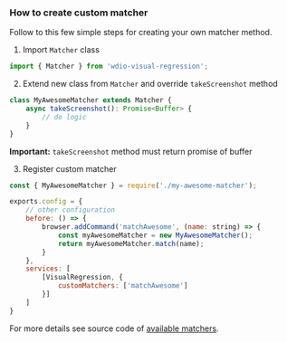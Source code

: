 ### How to create custom matcher

Follow to this few simple steps for creating your own matcher method.

1. Import `Matcher` class
```typescript
import { Matcher } from 'wdio-visual-regression'; 
```
2. Extend new class from `Matcher` and override `takeScreenshot` method
```typescript
class MyAwesomeMatcher extends Matcher {
    async takeScreenshot(): Promise<Buffer> {
        // do logic
    }
}
```
**Important:** `takeScreenshot` method must return promise of buffer

3. Register custom matcher
```js
const { MyAwesomeMatcher } = require('./my-awesome-matcher');

exports.config = {
    // other configuration
    before: () => {
        browser.addCommand('matchAwesome', (name: string) => {
            const myAwesomeMatcher = new MyAwesomeMatcher();
            return myAwesomeMatcher.match(name);
        }
    },
    services: [
        [VisualRegression, {
            customMatchers: ['matchAwesome']
        }]
    ]
}
```

For more details see source code of [available matchers](../packages/service/matchers).